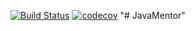 [![Build Status](https://travis-ci.org/yaegorko/JavaMentor.svg?branch=master)](https://travis-ci.org/yaegorko/JavaMentor)
[![codecov](https://codecov.io/gh/yaegorko/JavaMentor/branch/master/graph/badge.svg)](https://codecov.io/gh/yaegorko/JavaMentor)
"# JavaMentor" 
